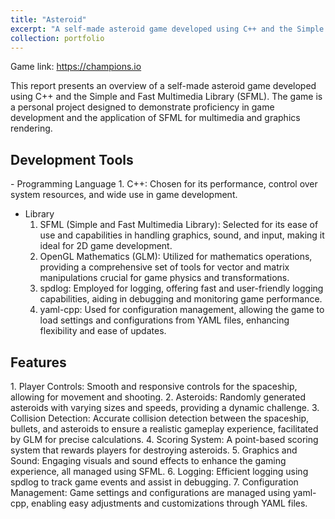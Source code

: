 ```yaml
---
title: "Asteroid"
excerpt: "A self-made asteroid game developed using C++ and the Simple and Fast Multimedia Library (SFML)"
collection: portfolio
---
```


Game link: [<a href='https://champions.io'>https://champions.io</a>](https://github.com/arijeetbaruah/Asteroid)

This report presents an overview of a self-made asteroid game developed using C++ and the Simple and Fast Multimedia Library (SFML). The game is a personal project designed to demonstrate proficiency in game development and the application of SFML for multimedia and graphics rendering.

<h2>Development Tools</h2>
- Programming Language
    1. C++: Chosen for its performance, control over system resources, and wide use in game development.

- Library
    1. SFML (Simple and Fast Multimedia Library): Selected for its ease of use and capabilities in handling graphics, sound, and input, making it ideal for 2D game development.
    2. OpenGL Mathematics (GLM): Utilized for mathematics operations, providing a comprehensive set of tools for vector and matrix manipulations crucial for game physics and transformations.
    3. spdlog: Employed for logging, offering fast and user-friendly logging capabilities, aiding in debugging and monitoring game performance.
    4. yaml-cpp: Used for configuration management, allowing the game to load settings and configurations from YAML files, enhancing flexibility and ease of updates.
 
<h2>Features</h2>
    1. Player Controls: Smooth and responsive controls for the spaceship, allowing for movement and shooting.
    2. Asteroids: Randomly generated asteroids with varying sizes and speeds, providing a dynamic challenge.
    3. Collision Detection: Accurate collision detection between the spaceship, bullets, and asteroids to ensure a realistic gameplay experience, facilitated by GLM for precise calculations.
    4. Scoring System: A point-based scoring system that rewards players for destroying asteroids.
    5. Graphics and Sound: Engaging visuals and sound effects to enhance the gaming experience, all managed using SFML.
    6. Logging: Efficient logging using spdlog to track game events and assist in debugging.
    7. Configuration Management: Game settings and configurations are managed using yaml-cpp, enabling easy adjustments and customizations through YAML files.
